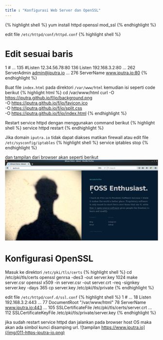 ```yaml
---
title : "Konfigurasi Web Server dan OpenSSL"
---
```

{% highlight shell %}
yum install httpd openssl mod_ssl
{% endhighlight %}

edit file `/etc/httpd/conf/httpd.conf`
{% highlight shell %}
# Edit sesuai baris 

  1 #
... 
135 #Listen 12.34.56.78:80
136 Listen 192.168.3.2:80
... 
262 ServerAdmin admin@iputra.io
... 
276 ServerName www.iputra.io:80
{% endhighlight %}

Buat file `index.html` pada direktori `/var/www/html`
kemudian isi seperti code berikut
{% highlight html %}
cd /var/www/html
curl -O https://iputra.github.io/f/io/background.png \
-O https://iputra.github.io/f/io/favicon.ico \
-O https://iputra.github.io/f/io/split.css \
-O https://iputra.github.io/f/io/index.html
{% endhighlight %}

Restart service httpd dengan menggunakan command berikut
{% highlight shell %}
service httpd restart
{% endhighlight %}

Jika domain `iputra.io` tidak dapat diakses matikan firewall 
atau edit file `/etc/sysconfig/iptables`
{% highlight shell %}
service iptables stop
{% endhighlight %}

dan tampilan dari browser akan seperti berikut
![tampilan iputra.io](/img/009-iputra-io.png)

<!-- 
jika ingin mengedit file firewal bisa dengan mengisi konfigurasi 
sebagai berikut 
{% highlight shell %}
-A INPUT -p udp -m state --state NEW --dport 53 -j ACCEPT
-A INPUT -p tcp -m state --state NEW --dport 53 -j ACCEPT
-A INPUT -p tcp -m state --state NEW --dport 953 -j ACCEPT
-A INPUT -p udp -m state --state NEW --dport 953 -j ACCEPT
-A INPUT -p tcp -m tcp --dport 80 -j ACCEPT
-A INPUT -p tcp -m tcp --dport 443 -j ACCEPT
{% endhighlight %}
-->

# Konfigurasi OpenSSL
Masuk ke direktori `/etc/pki/tls/certs`
{% highlight shell %}
cd /etc/pki/tls/certs
openssl genrsa -des3 -out server.key 1024
make server.csr
openssl x509 -in server.csr -out server.crt -req -signkey server.key -days 365
cp server.key /etc/pki/tls/private
{% endhighlight %}

edit file `/etc/httpd/conf.d/ssl.conf`
{% highlight shell %}
  1 #
... 
 18 Listen 192.168.3.2:443
...
 77 DocumentRoot "/var/www/html"
 78 ServerName www.iputra.io:443
... 
105 SSLCertificateFile /etc/pki/tls/certs/server.crt
...
112 SSLCertificateKeyFile /etc/pki/tls/private/server.key
{% endhighlight %}

jika sudah restart service httpd dan jalankan pada browser host 
OS maka akan ada simbol kunci disamping url.
![tampilan https://www.iputra.io](/img/011-https-iputra-io.png)
